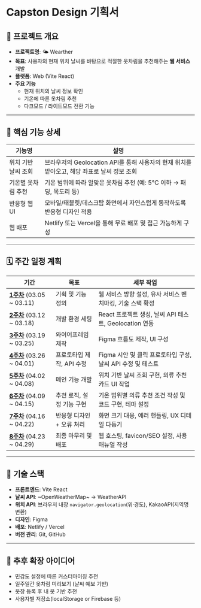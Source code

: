 # Capston Design 기획서

## 📌 프로젝트 개요

- **프로젝트명**: 🌤️ Wearther
- **목표**: 사용자의 현재 위치 날씨를 바탕으로 적절한 옷차림을 추천해주는 **웹 서비스** 개발
- **플랫폼**: Web (Vite React)
- **주요 기능**
  - 현재 위치의 날씨 정보 확인
  - 기온에 따른 옷차림 추천
  - 다크모드 / 라이트모드 전환 기능

---

## 🧩 핵심 기능 상세

| 기능명 | 설명 |
|--------|------|
| 위치 기반 날씨 조회 | 브라우저의 Geolocation API를 통해 사용자의 현재 위치를 받아오고, 해당 좌표로 날씨 정보 조회 |
| 기온별 옷차림 추천 | 기온 범위에 따라 알맞은 옷차림 추천 (예: 5℃ 이하 → 패딩, 목도리 등) |
| 반응형 웹 UI | 모바일/태블릿/데스크탑 화면에서 자연스럽게 동작하도록 반응형 디자인 적용 |
| 웹 배포 | Netlify 또는 Vercel을 통해 무료 배포 및 접근 가능하게 구성 |

---

## 🗓️ 주간 일정 계획

| 기간 | 목표 | 세부 작업 |
|------|------|-----------|
| [**1주차**](https://github.com/Gnyo/Capstone/tree/main/1%EC%A3%BC%EC%B0%A8) (03.05 ~ 03.11) | 기획 및 기능 정의 | 웹 서비스 방향 설정, 유사 서비스 벤치마킹, 기술 스택 확정 |
| [**2주차**](https://github.com/Gnyo/Capstone/tree/main/2%EC%A3%BC%EC%B0%A8) (03.12 ~ 03.18) | 개발 환경 세팅 | React 프로젝트 생성, 날씨 API 테스트, Geolocation 연동  |
| [**3주차**](https://github.com/Gnyo/Capstone/tree/main/3%EC%A3%BC%EC%B0%A8) (03.19 ~ 03.25) | 와이어프레임 제작 | Figma 흐름도 제작, UI 구성 |
| [**4주차**](https://github.com/Gnyo/Capstone/tree/main/4%EC%A3%BC%EC%B0%A8) (03.26 ~ 04.01) | 프로토타입 제작, API 수정 | Figma 시안 및 클릭 프로토타입 구성, 날씨 API 수정 및 테스트 |
| [**5주차**](https://github.com/Gnyo/Capstone/tree/main/5%EC%A3%BC%EC%B0%A8) (04.02 ~ 04.08) | 메인 기능 개발 | 위치 기반 날씨 조회 구현, 의류 추천 카드 UI 작업 |
| [**6주차**](https://github.com/Gnyo/Capstone/tree/main/6%EC%A3%BC%EC%B0%A8) (04.09 ~ 04.15) | 추천 로직, 설정 기능 구현 | 기온 범위별 의류 추천 조건 작성 및 코드 구현, 테마 설정 |
| [**7주차**](https://github.com/Gnyo/Capstone/tree/main/7%EC%A3%BC%EC%B0%A8) (04.16 ~ 04.22) | 반응형 디자인 + 오류 처리 | 화면 크기 대응, 에러 핸들링, UX 디테일 다듬기 |
| [**8주차**](https://github.com/Gnyo/Capstone/tree/main/8%EC%A3%BC%EC%B0%A8) (04.23 ~ 04.29) | 최종 마무리 및 배포 | 웹 호스팅, favicon/SEO 설정, 사용 매뉴얼 작성 |

---

## 🔧 기술 스택

- **프론트엔드**: Vite React
- **날씨 API**: ~OpenWeatherMap~ → WeatherAPI
- **위치 API**: 브라우저 내장 `navigator.geolocation`(위·경도), KakaoAPI(지역명 변환)
- **디자인**: Figma
- **배포**: Netlify / Vercel
- **버전 관리**: Git, GitHub

---

## 📎 추후 확장 아이디어

- 민감도 설정에 따른 커스터마이징 추천
- 일주일간 옷차림 미리보기 (날씨 예보 기반)
- 옷장 등록 후 내 옷 기반 추천
- 사용자별 저장소(localStorage or Firebase 등)
